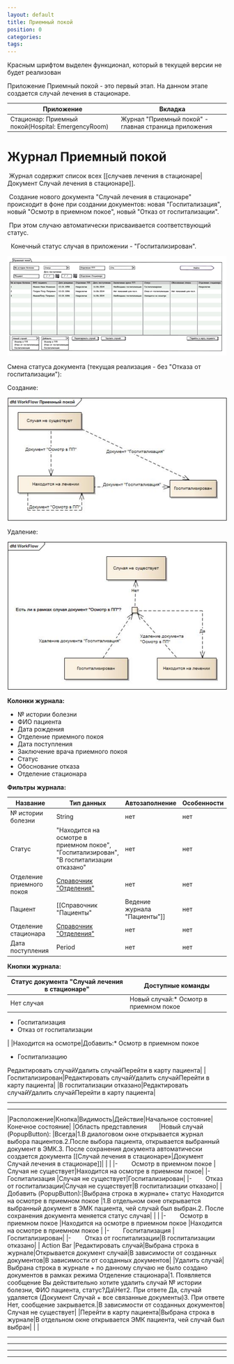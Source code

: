 ```yaml
---
layout: default
title: Приемный покой
position: 0
categories: 
tags: 
---
```


Красным шрифтом выделен функционал, который в текущей версии не будет реализован

Приложение Приемный покой - это первый этап. На данном этапе создается случай лечения в стационаре.

|Приложение|Вкладка|
|----------|-------|
|Стационар: Приемный покой(Hospital: EmergencyRoom)|Журнал "Приемный покой" - главная страница приложения|

# Журнал Приемный покой

 Журнал содержит список всех [[случаев лечения в стационаре|Документ Случай лечения в стационаре]].

 Создание нового документа "Случай лечения в стационаре" происходит в фоне при создании документов: новая "Госпитализация", новый "Осмотр в приемном покое", новый "Отказ от госпитализации".

 При этом случаю автоматически присваивается соответствующий статус.

  Конечный статус случая в приложении - "Госпитализирован".

![](image2014-9-22-175642.png)

Смена статуса документа (текущая реализация - без "Отказа от госпитализации"):

Создание:

![](WorkFlow-Priemnyj-pokoj--pryamaya.jpg)

Удаление:

![](WorkFlow-Priemnyj-pokoj--udalenie.jpg)

**Колонки журнала:**

* № истории болезни
* ФИО пациента
* Дата рождения
* Отделение приемного покоя
* Дата поступления
* Заключение врача приемного покоя
* Статус
* Обоснование отказа
* Отделение стационара 

**Фильтры журнала:**

|Название|Тип данных|Автозаполнение|Особенности|
|--------|----------|--------------|-----------|
|№ истории болезни|String|нет|нет|
|Статус |"Находится на осмотре в приемном покое", "Госпитализирован", "В госпитализации отказано"|нет|нет|
|Отделение приемного покоя |[Справочник "Отделения"](http://confluence.infinnity.lan/pages/viewpage.action?pageId=49250352)|нет|нет|
|Пациент |[[Справочник "Пациенты"|Ведение журнала "Пациенты"]]|нет|нет|
|Отделение стационара |[Справочник "Отделения"](http://confluence.infinnity.lan/pages/viewpage.action?pageId=49250352)|нет|нет|
|Дата поступления |Period|нет|нет|

****Кнопки журнала:****

|Статус документа "Случай лечения в стационаре"|Доступные команды|
|----------------------------------------------|-----------------|
|Нет случая|Новый случай:* Осмотр в приемном покое
* Госпитализация
* Отказ от госпитализации

|
|Находится на осмотре|Добавить:* Осмотр в приемном покое
* Госпитализацию

Редактировать случайУдалить случайПерейти в карту пациента|
|Госпитализирован|Редактировать случайУдалить случайПерейти в карту пациента|
|В госпитализации отказано|Редактировать случайУдалить случайПерейти в карту пациента|

****  
****

|Расположение|Кнопка|Видимость|Действие|Начальное состояние|Конечное состояние|
|Область представления       |Новый случай (PopupButton): |Всегда|1.В диалоговом окне открывается журнал выбора пациентов.2.После выбора пациента, открывается выбранный документ в ЭМК.3. После сохранения документа автоматически создается документа [[Случай лечения в стационаре»|Документ Случай лечения в стационаре]]| | |
|-        Осмотр в приемном покое |Случая не существует|Находится на осмотре в приемном покое|
|-        Госпитализация |Случая не существует|Госпитализирован|
|-        Отказ от госпитализации|Случая не существует|В госпитализации отказано|
|Добавить (PopupButton):|Выбрана строка в журнале+ статус Находится на осмотре в приемном покое |1.В отдельном окне открывается  выбранный документ в ЭМК пациента, чей случай был выбран.2. После сохранения документа меняется статус случая| | |
|-        Осмотр в приемном покое |Находится на осмотре в приемном покое |Находится на осмотре в приемном покое |
|-        Госпитализация |Госпитализирован|
|-        Отказ от госпитализации|В госпитализации отказано|
| Action Bar |Редактировать случай|Выбрана строка в журнале|Открывается документ случай|В зависимости от созданных документов|В зависимости от созданных документов|
|Удалить случай|Выбрана строка в журнале + по данному случаю не было создано документов в рамках режима Отделение стационара|1. Появляется сообщение Вы действительно хотите удалить случай № истории болезни, ФИО пациента, статус?Да\Нет2. При ответе Да, случай удаляется (Документ Случай + все связанные документы)3. При ответе Нет, сообщение закрывается.|В зависимости от созданных документов|Случая не существует|
|Перейти в карту пациента|Выбрана строка в журнале|В отдельном окне открывается ЭМК пациента, чей случай был выбран| | |

****  
****

****  
****

